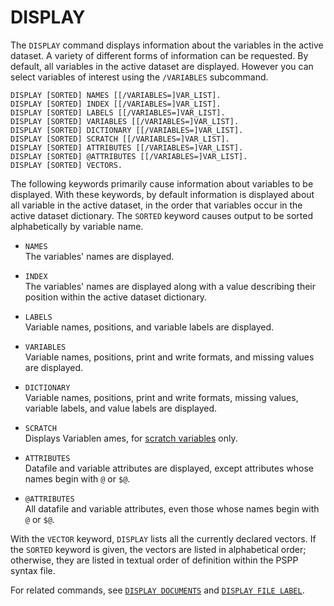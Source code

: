 # DISPLAY

The `DISPLAY` command displays information about the variables in the
active dataset.  A variety of different forms of information can be
requested.  By default, all variables in the active dataset are
displayed.  However you can select variables of interest using the
`/VARIABLES` subcommand.

```
DISPLAY [SORTED] NAMES [[/VARIABLES=]VAR_LIST].
DISPLAY [SORTED] INDEX [[/VARIABLES=]VAR_LIST].
DISPLAY [SORTED] LABELS [[/VARIABLES=]VAR_LIST].
DISPLAY [SORTED] VARIABLES [[/VARIABLES=]VAR_LIST].
DISPLAY [SORTED] DICTIONARY [[/VARIABLES=]VAR_LIST].
DISPLAY [SORTED] SCRATCH [[/VARIABLES=]VAR_LIST].
DISPLAY [SORTED] ATTRIBUTES [[/VARIABLES=]VAR_LIST].
DISPLAY [SORTED] @ATTRIBUTES [[/VARIABLES=]VAR_LIST].
DISPLAY [SORTED] VECTORS.
```

The following keywords primarily cause information about variables to
be displayed.  With these keywords, by default information is
displayed about all variable in the active dataset, in the order that
variables occur in the active dataset dictionary.  The `SORTED`
keyword causes output to be sorted alphabetically by variable name.

* `NAMES`  
  The variables' names are displayed.

* `INDEX`  
  The variables' names are displayed along with a value describing
  their position within the active dataset dictionary.

* `LABELS`  
  Variable names, positions, and variable labels are displayed.

* `VARIABLES`  
  Variable names, positions, print and write formats, and missing
  values are displayed.

* `DICTIONARY`  
  Variable names, positions, print and write formats, missing values,
  variable labels, and value labels are displayed.

* `SCRATCH`  
  Displays Variablen ames, for [scratch
  variables](../../language/datasets/scratch-variables.md) only.

* `ATTRIBUTES`  
  Datafile and variable attributes are displayed, except attributes
  whose names begin with `@` or `$@`.

* `@ATTRIBUTES`  
  All datafile and variable attributes, even those whose names begin
  with `@` or `$@`.

With the `VECTOR` keyword, `DISPLAY` lists all the currently declared
vectors.  If the `SORTED` keyword is given, the vectors are listed in
alphabetical order; otherwise, they are listed in textual order of
definition within the PSPP syntax file.

For related commands, see [`DISPLAY
DOCUMENTS`](../utilities/display-documents.md) and [`DISPLAY FILE
LABEL`](../utilities/display-file-label.md).

